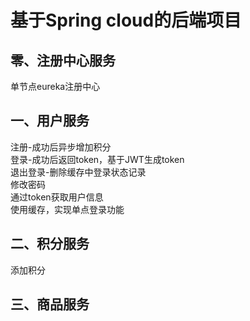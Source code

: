 # 基于Spring cloud的后端项目
## 零、注册中心服务
单节点eureka注册中心
## 一、用户服务
注册-成功后异步增加积分<br>
登录-成功后返回token，基于JWT生成token<br>
退出登录-删除缓存中登录状态记录<br>
修改密码<br>
通过token获取用户信息<br>
使用缓存，实现单点登录功能<br>
## 二、积分服务
添加积分
## 三、商品服务
